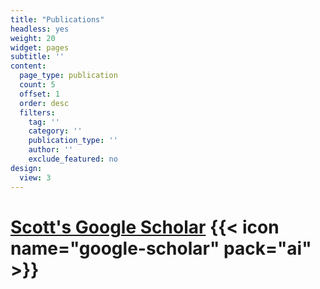 ```yaml
---
title: "Publications"
headless: yes
weight: 20
widget: pages
subtitle: ''
content:
  page_type: publication
  count: 5
  offset: 1
  order: desc
  filters:
    tag: ''
    category: ''
    publication_type: ''
    author: ''
    exclude_featured: no
design:
  view: 3
---
```



# [Scott's Google Scholar](https://scholar.google.com/citations?user=ZkWaykcAAAAJ&hl=en) {{< icon name="google-scholar" pack="ai" >}}